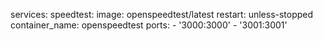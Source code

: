 services:
    speedtest:
        image: openspeedtest/latest
        restart: unless-stopped
        container_name: openspeedtest
        ports:
            - '3000:3000'
            - '3001:3001'

